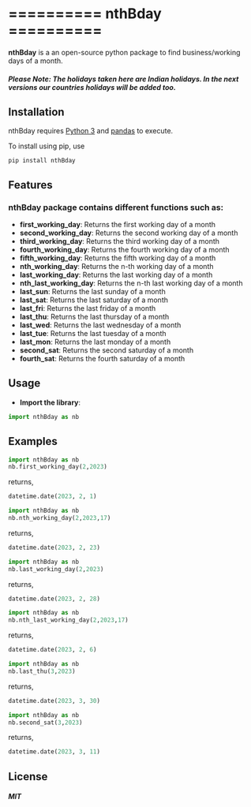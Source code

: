 # ========== nthBday ==========


**nthBday** is a an open-source python package to find business/working days of a month.

##### Please Note: The holidays taken here are Indian holidays. In the next versions our countries holidays will be added too.

## Installation

nthBday requires [Python 3](https://www.python.org/downloads/) and [pandas](https://pandas.pydata.org/) to execute.

To install using pip, use

`pip install nthBday`



## Features 

### nthBday package contains different functions such as:
* **first_working_day**: Returns the first working day of a month
* **second_working_day**: Returns the second working day of a month
* **third_working_day**: Returns the third working day of a month
* **fourth_working_day**: Returns the fourth working day of a month
* **fifth_working_day**: Returns the fifth working day of a month
* **nth_working_day**: Returns the n-th working day of a month
* **last_working_day**: Returns the last working day of a month
* **nth_last_working_day**: Returns the n-th last working day of a month
* **last_sun**: Returns the last sunday of a month
* **last_sat**: Returns the last saturday of a month
* **last_fri**: Returns the last friday of a month
* **last_thu**: Returns the last thursday of a month
* **last_wed**: Returns the last wednesday of a month
* **last_tue**: Returns the last tuesday of a month
* **last_mon**: Returns the last monday of a month
* **second_sat**: Returns the second saturday of a month
* **fourth_sat**: Returns the fourth saturday of a month


## Usage

* **Import the library**:

``` python
import nthBday as nb
```

## Examples


``` python
import nthBday as nb
nb.first_working_day(2,2023)
```

returns,

``` Python
datetime.date(2023, 2, 1)
```


``` python
import nthBday as nb
nb.nth_working_day(2,2023,17)
```

returns,

``` Python
datetime.date(2023, 2, 23)
```



``` python
import nthBday as nb
nb.last_working_day(2,2023)
```

returns,

``` Python
datetime.date(2023, 2, 28)
```


``` python
import nthBday as nb
nb.nth_last_working_day(2,2023,17)
```

returns,

``` Python
datetime.date(2023, 2, 6)
```



``` python
import nthBday as nb
nb.last_thu(3,2023)
```

returns,

``` Python
datetime.date(2023, 3, 30)
```


``` python
import nthBday as nb
nb.second_sat(3,2023)
```

returns,

``` Python
datetime.date(2023, 3, 11)
```








## License

##### MIT

